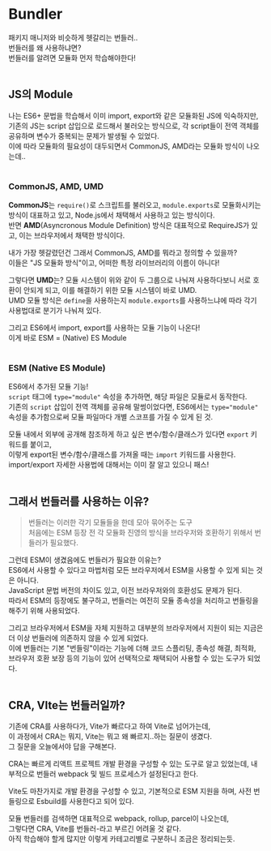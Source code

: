 # Bundler
패키지 매니저와 비슷하게 헷갈리는 번들러..  
번들러를 왜 사용하냐면?  
번들러를 알려면 모듈화 먼저 학습해야한다!  
<br />
  
## JS의 Module
나는 ES6+ 문법을 학습해서 이미 import, export와 같은 모듈화된 JS에 익숙하지만,  
기존의 JS는 script 삽입으로 로드해서 불러오는 방식으로, 각 script들이 전역 객체를 공유하며 변수가 중복되는 문제가 발생될 수 있었다.  
이에 따라 모듈화의 필요성이 대두되면서 CommonJS, AMD라는 모듈화 방식이 나오는데..  
<br />
  
### CommonJS, AMD, UMD
**CommonJS**는 `require()`로 스크립트를 불러오고, `module.exports`로 모듈화시키는 방식이 대표하고 있고, Node.js에서 채택해서 사용하고 있는 방식이다.  
반면 **AMD**(Asyncronous Module Definition) 방식은 대표적으로 RequireJS가 있고, 이는 브라우저에서 채택한 방식이다.  
  
내가 가장 헷갈렸던건 그래서 CommonJS, AMD를 뭐라고 정의할 수 있을까?  
이들은 "JS 모듈화 방식"이고, 어떠한 특정 라이브러리의 이름이 아니다!  
  
그렇다면 **UMD**는?
모듈 시스템이 위와 같이 두 그룹으로 나눠져 사용하다보니 서로 호환이 안되게 되고, 이를 해결하기 위한 모듈 시스템이 바로 UMD.  
UMD 모듈 방식은 `define`을 사용하는지 `module.exports`를 사용하느냐에 따라 각기 사용법대로 분기가 나눠져 있다.  
  
그리고 ES6에서 import, export를 사용하는 모듈 기능이 나온다!  
이게 바로 ESM = (Native) ES Module  
<br />

### ESM (Native ES Module)
ES6에서 추가된 모듈 기능!  
`script` 태그에 `type="module"` 속성을 추가하면, 해당 파일은 모듈로서 동작한다.  
기존의 `script` 삽입이 전역 객체를 공유해 말썽이었다면, ES6에서는 `type="module"` 속성을 추가함으로써 모듈 파일마다 개별 스코프를 가질 수 있게 된 것.  
  
모듈 내에서 외부에 공개해 참조하게 하고 싶은 변수/함수/클래스가 있다면 `export` 키워드를 붙이고,  
이렇게 export된 변수/함수/클래스를 가져올 때는 `import` 키워드를 사용한다.  
import/export 자세한 사용법에 대해서는 이미 잘 알고 있으니 패스!  
<br />

## 그래서 번들러를 사용하는 이유?  
> 번들러는 이러한 각기 모듈들을 한데 모아 묶어주는 도구  
처음에는 ESM 등장 전 각 모듈화 진영의 방식을 브라우저와 호환하기 위해서 번들러가 필요했다.  

그런데 ESM이 생겼음에도 번들러가 필요한 이유는?  
ES6에서 사용할 수 있다고 마법처럼 모든 브라우저에서 ESM을 사용할 수 있게 되는 것은 아니다.  
JavaScript 문법 버전의 차이도 있고, 이전 브라우저와의 호환성도 문제가 된다.  
따라서 ESM의 등장에도 불구하고, 번들러는 여전히 모듈 종속성을 처리하고 번들링을 해주기 위해 사용되었다.  

그리고 브라우저에서 ESM을 자체 지원하고 대부분의 브라우저에서 지원이 되는 지금은 더 이상 번들러에 의존하지 않을 수 있게 되었다.  
이에 번들러는 기본 "번들링"이라는 기능에 더해 코드 스플리팅, 종속성 해결, 최적화, 브라우저 호환 보장 등의 기능이 있어 선택적으로 채택되어 사용할 수 있는 도구가 되었다.  
<br />

## CRA, VIte는 번들러일까?
기존에 CRA를 사용하다가, Vite가 빠르다고 하여 Vite로 넘어가는데,  
이 과정에서 CRA는 뭐지, Vite는 뭐고 왜 빠르지..하는 질문이 생겼다.  
그 질문을 오늘에서야 답을 구해본다.  

CRA는 빠르게 리액트 프로젝트 개발 환경을 구성할 수 있는 도구로 알고 있었는데, 내부적으로 번들러 webpack 및 빌드 프로세스가 설정된다고 한다.  
  
Vite도 마찬가지로 개발 환경을 구성할 수 있고, 기본적으로 ESM 지원을 하며, 사전 번들링으로 Esbuild를 사용한다고 되어 있다.  

모듈 번들러를 검색하면 대표적으로 webpack, rollup, parcel이 나오는데,  
그렇다면 CRA, Vite를 번들러-라고 부르긴 어려울 것 같다.  
아직 학습해야 할게 많지만 이렇게 카테고리별로 구분하니 조금은 정리되는듯.  